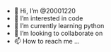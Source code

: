 - 👋 Hi, I’m @20001220
- 👀 I’m interested in code
- 🌱 I’m currently learning python
- 💞️ I’m looking to collaborate on 
- 📫 How to reach me ...

<!---
20001220/20001220 is a ✨ special ✨ repository because its `README.md` (this file) appears on your GitHub profile.
You can click the Preview link to take a look at your changes.
--->
